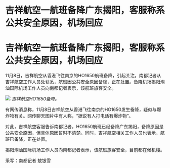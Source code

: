 # 吉祥航空一航班备降广东揭阳，客服称系公共安全原因，机场回应

# 吉祥航空一航班备降广东揭阳，客服称系公共安全原因，机场回应

11月8日，吉祥航空从香港飞往南京的HO1650航班备降，引起关注。南都记者从吉祥航空工作人员处获悉，航班因公共安全原因备降，正在处置。备降机场揭阳潮汕国际机场工作人员向南都记者表示，该航班旅客安全。

![](https://inews.gtimg.com/news_bt/OWgPhwnZbpmZ05IcL_huRC2eWYa763MvvmKjbsoofLqjgAA/1000)
_吉祥航空HO1650备降。_

有网传消息称，11月8日吉祥航空从香港飞往南京的HO1650发生备降，疑似与爆炸物有关。网传聊天图片中有人称，“据说有人打电话有爆炸物”。

对此，吉祥航空客服告诉南都记者，HO1650航班已经备降广东揭阳，备降原因是公共安全原因，但具体原因暂时不清楚。同时，吉祥航空相关工作人员也表示，航班已备降，正在处置。

揭阳潮汕国际机场工作人员向南都记者表示，该航班旅客安全，目前都在候机楼。

采写：南都记者 敖银雪

